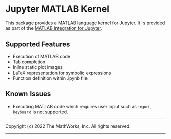 # Jupyter MATLAB Kernel

This package provides a MATLAB language kernel for Jupyter. It is provided as
part of the [MATLAB Integration for Jupyter](../../README.md).

## Supported Features
* Execution of MATLAB code
* Tab completion
* Inline static plot images
* LaTeX representation for symbolic expressions
* Function definition within .ipynb file

## Known Issues
* Executing MATLAB code which requires user input such as `input`, `keyboard`
is not supported.

----

Copyright (c) 2022 The MathWorks, Inc. All rights reserved.

----

